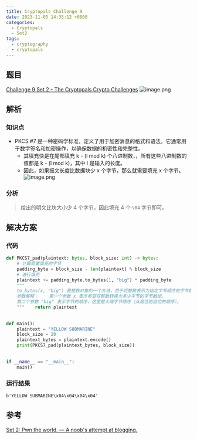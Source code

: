 ```yaml
---
title: Cryptopals Challenge 9
date: 2023-11-05 14:35:12 +0800
categories:
  - Cryptopals
  - Set2
tags:
  - cryptography
  - cryptopals
---
```


## 题目

[Challenge 9 Set 2 - The Cryptopals Crypto Challenges](https://cryptopals.com/sets/2/challenges/9)
![image.png](https://note-for-zephyrryan.oss-cn-beijing.aliyuncs.com/obsidian_picture/202311121435434.png)


## 解析

### 知识点
- PKCS #7 是一种密码学标准，定义了用于加密消息的格式和语法。它通常用于数字签名和加密操作，以确保数据的机密性和完整性。
	- 其填充快是在尾部填充 k - (l mod k) 个八进制数，，所有这些八进制数的值都是 k - (l mod k)，其中 l 是输入的长度。
	- 因此，如果报文长度比数据块少 x 个字节，那么就需要填充 x 个字节。
		![image.png](https://note-for-zephyrryan.oss-cn-beijing.aliyuncs.com/obsidian_picture/202311121513027.png)


### 分析
> 给出的明文比块大小少 4 个字节，因此填充 4 个 `\04` 字节即可。



## 解决方案

### 代码

```python
def PKCS7_pad(plaintext: bytes, block_size: int) -> bytes:  
    # 计算需要填充的字节  
    padding_byte = block_size - len(plaintext) % block_size  
    # 进行填充  
    plaintext += padding_byte.to_bytes(1, "big") * padding_byte  
    """  
    to_bytes(x, "big") 是整数对象的一个方法，用于将整数表示为指定字节顺序的字节数组。  
    参数解释：    第一个参数 x 表示希望将整数转换为多少字节的字节数组。  
    第二个参数 "big" 表示字节的顺序，这里是大端字节顺序（从高位到低位的顺序）。  
    """    return plaintext  
  
  
def main():  
    plaintext = "YELLOW SUBMARINE"  
    block_size = 20  
    plaintext_bytes = plaintext.encode()  
    print(PKCS7_pad(plaintext_bytes, block_size))  
  
  
if __name__ == "__main__":  
    main()
```

### 运行结果

```
b'YELLOW SUBMARINE\x04\x04\x04\x04'
```

## 参考

[Set 2: Pwn the world. — A noob's attempt at blogging.](https://hexterisk.github.io/blog/posts/2020/04/24/set-2/)